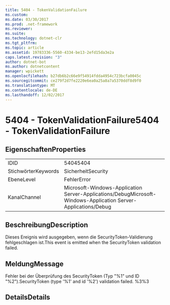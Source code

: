 ```yaml
---
title: 5404 - TokenValidationFailure
ms.custom: 
ms.date: 03/30/2017
ms.prod: .net-framework
ms.reviewer: 
ms.suite: 
ms.technology: dotnet-clr
ms.tgt_pltfrm: 
ms.topic: article
ms.assetid: 19783336-5560-4334-be13-2efd15da3e2a
caps.latest.revision: "3"
author: dotnet-bot
ms.author: dotnetcontent
manager: wpickett
ms.openlocfilehash: b27db6b2c66e9f54914fdda4954c723bcfa0045c
ms.sourcegitcommit: ce279f2d7fe2220e6ea0a25a8a7a5370ddf8d9f0
ms.translationtype: MT
ms.contentlocale: de-DE
ms.lasthandoff: 12/02/2017
---
```

# <a name="5404---tokenvalidationfailure"></a><span data-ttu-id="91f1f-102">5404 - TokenValidationFailure</span><span class="sxs-lookup"><span data-stu-id="91f1f-102">5404 - TokenValidationFailure</span></span>
## <a name="properties"></a><span data-ttu-id="91f1f-103">Eigenschaften</span><span class="sxs-lookup"><span data-stu-id="91f1f-103">Properties</span></span>  
  
|||  
|-|-|  
|<span data-ttu-id="91f1f-104">ID</span><span class="sxs-lookup"><span data-stu-id="91f1f-104">ID</span></span>|<span data-ttu-id="91f1f-105">5404</span><span class="sxs-lookup"><span data-stu-id="91f1f-105">5404</span></span>|  
|<span data-ttu-id="91f1f-106">Stichwörter</span><span class="sxs-lookup"><span data-stu-id="91f1f-106">Keywords</span></span>|<span data-ttu-id="91f1f-107">Sicherheit</span><span class="sxs-lookup"><span data-stu-id="91f1f-107">Security</span></span>|  
|<span data-ttu-id="91f1f-108">Ebene</span><span class="sxs-lookup"><span data-stu-id="91f1f-108">Level</span></span>|<span data-ttu-id="91f1f-109">Fehler</span><span class="sxs-lookup"><span data-stu-id="91f1f-109">Error</span></span>|  
|<span data-ttu-id="91f1f-110">Kanal</span><span class="sxs-lookup"><span data-stu-id="91f1f-110">Channel</span></span>|<span data-ttu-id="91f1f-111">Microsoft-Windows-Application Server-Applications/Debug</span><span class="sxs-lookup"><span data-stu-id="91f1f-111">Microsoft-Windows-Application Server-Applications/Debug</span></span>|  
  
## <a name="description"></a><span data-ttu-id="91f1f-112">Beschreibung</span><span class="sxs-lookup"><span data-stu-id="91f1f-112">Description</span></span>  
 <span data-ttu-id="91f1f-113">Dieses Ereignis wird ausgegeben, wenn die SecurityToken-Validierung fehlgeschlagen ist.</span><span class="sxs-lookup"><span data-stu-id="91f1f-113">This event is emitted when the SecurityToken validation failed.</span></span>  
  
## <a name="message"></a><span data-ttu-id="91f1f-114">Meldung</span><span class="sxs-lookup"><span data-stu-id="91f1f-114">Message</span></span>  
 <span data-ttu-id="91f1f-115">Fehler bei der Überprüfung des SecurityToken (Typ "%1" und ID "%2").</span><span class="sxs-lookup"><span data-stu-id="91f1f-115">SecurityToken (type '%1' and id '%2') validation failed.</span></span> <span data-ttu-id="91f1f-116">%3</span><span class="sxs-lookup"><span data-stu-id="91f1f-116">%3</span></span>  
  
## <a name="details"></a><span data-ttu-id="91f1f-117">Details</span><span class="sxs-lookup"><span data-stu-id="91f1f-117">Details</span></span>

